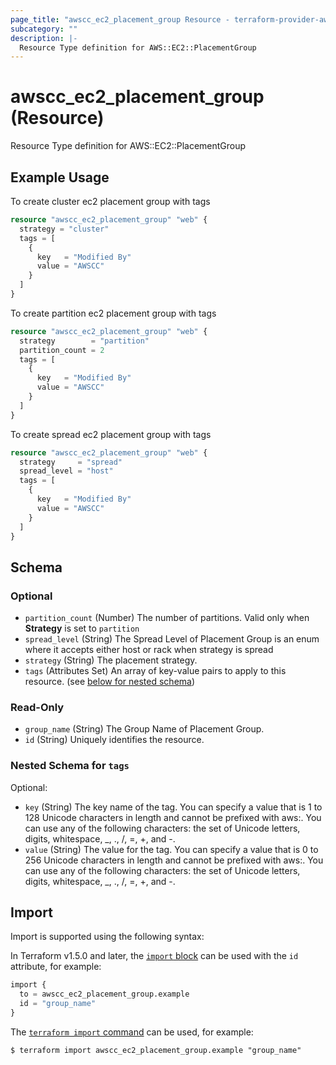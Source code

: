 ```yaml
---
page_title: "awscc_ec2_placement_group Resource - terraform-provider-awscc"
subcategory: ""
description: |-
  Resource Type definition for AWS::EC2::PlacementGroup
---
```


# awscc_ec2_placement_group (Resource)

Resource Type definition for AWS::EC2::PlacementGroup

## Example Usage

To create cluster ec2 placement group with tags
```terraform
resource "awscc_ec2_placement_group" "web" {
  strategy = "cluster"
  tags = [
    {
      key   = "Modified By"
      value = "AWSCC"
    }
  ]
}
```

To create partition ec2 placement group with tags
```terraform
resource "awscc_ec2_placement_group" "web" {
  strategy        = "partition"
  partition_count = 2
  tags = [
    {
      key   = "Modified By"
      value = "AWSCC"
    }
  ]
}
```

To create spread ec2 placement group with tags
```terraform
resource "awscc_ec2_placement_group" "web" {
  strategy     = "spread"
  spread_level = "host"
  tags = [
    {
      key   = "Modified By"
      value = "AWSCC"
    }
  ]
}
```

<!-- schema generated by tfplugindocs -->
## Schema

### Optional

- `partition_count` (Number) The number of partitions. Valid only when **Strategy** is set to `partition`
- `spread_level` (String) The Spread Level of Placement Group is an enum where it accepts either host or rack when strategy is spread
- `strategy` (String) The placement strategy.
- `tags` (Attributes Set) An array of key-value pairs to apply to this resource. (see [below for nested schema](#nestedatt--tags))

### Read-Only

- `group_name` (String) The Group Name of Placement Group.
- `id` (String) Uniquely identifies the resource.

<a id="nestedatt--tags"></a>
### Nested Schema for `tags`

Optional:

- `key` (String) The key name of the tag. You can specify a value that is 1 to 128 Unicode characters in length and cannot be prefixed with aws:. You can use any of the following characters: the set of Unicode letters, digits, whitespace, _, ., /, =, +, and -.
- `value` (String) The value for the tag. You can specify a value that is 0 to 256 Unicode characters in length and cannot be prefixed with aws:. You can use any of the following characters: the set of Unicode letters, digits, whitespace, _, ., /, =, +, and -.

## Import

Import is supported using the following syntax:

In Terraform v1.5.0 and later, the [`import` block](https://developer.hashicorp.com/terraform/language/import) can be used with the `id` attribute, for example:

```terraform
import {
  to = awscc_ec2_placement_group.example
  id = "group_name"
}
```

The [`terraform import` command](https://developer.hashicorp.com/terraform/cli/commands/import) can be used, for example:

```shell
$ terraform import awscc_ec2_placement_group.example "group_name"
```